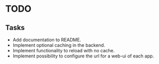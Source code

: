 # TODO

## Tasks
- Add documentation to README.
- Implement optional caching in the backend.
- Implement functionality to reload with no cache.
- Implement possibility to configure the url for a web-ui of each app.